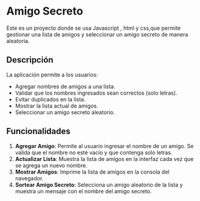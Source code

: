 # Amigo Secreto

Este es un proyecto donde se usa Javascript , html y css,que permite gestionar una lista de amigos y seleccionar un amigo secreto de manera aleatoria.

## Descripción

La aplicación permite a los usuarios:
- Agregar nombres de amigos a una lista.
- Validar que los nombres ingresados sean correctos (solo letras).
- Evitar duplicados en la lista.
- Mostrar la lista actual de amigos.
- Seleccionar un amigo secreto aleatorio.

## Funcionalidades

1. **Agregar Amigo**: Permite al usuario ingresar el nombre de un amigo. Se valida que el nombre no esté vacío y que contenga solo letras.
2. **Actualizar Lista**: Muestra la lista de amigos en la interfaz cada vez que se agrega un nuevo nombre.
3. **Mostrar Amigos**: Imprime la lista de amigos en la consola del navegador.
4. **Sortear Amigo Secreto**: Selecciona un amigo aleatorio de la lista y muestra un mensaje con el nombre del amigo secreto.



